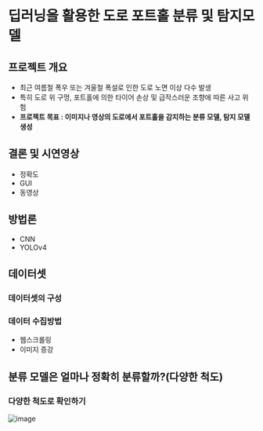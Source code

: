 # 딥러닝을 활용한 도로 포트홀 분류 및 탐지모델

## 프로젝트 개요
- 최근 여름철 폭우 또는 겨울철 폭설로 인한 도로 노면 이상 다수 발생
- 특히 도로 위 구멍, 포트홀에 의한 타이어 손상 및 급작스러운 조향에 따른 사고 위험
- **프로젝트 목표 : 이미지나 영상의 도로에서 포트홀을 감지하는 분류 모델, 탐지 모델 생성**


## 결론 및 시연영상
- 정확도
- GUI
- 동영상


## 방법론
- CNN
- YOLOv4


## 데이터셋
### 데이터셋의 구성
### 데이터 수집방법
- 웹스크롤링
- 이미지 증강


## 분류 모델은 얼마나 정확히 분류할까?(다양한 척도)
### 다양한 척도로 확인하기
![image](https://user-images.githubusercontent.com/104143807/212470585-3c15b3dc-a7ea-486e-8cd8-6e5e8ea9deb7.png)


